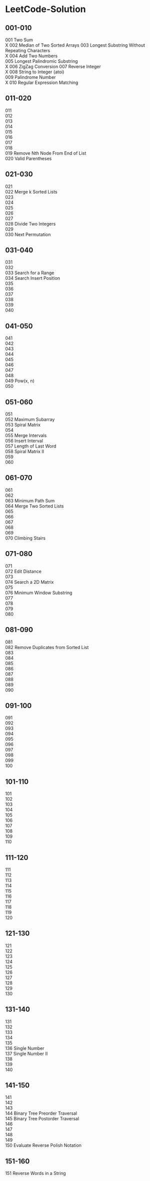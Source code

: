 LeetCode-Solution
=================  

001-010  
-------  
001 Two Sum  
X 002 Median of Two Sorted Arrays
003 Longest Substring Without Repeating Characters  
X 004 Add Two Numbers  
005 Longest Palindromic Substring  
X 006 ZigZag Conversion 
007 Reverse Integer  
X 008 String to Integer (atoi)  
009 Palindrome Number  
X 010 Regular Expression Matching  
  
011-020  
-------  
011  
012  
013  
014  
015  
016  
017  
018  
019 Remove Nth Node From End of List  
020 Valid Parentheses  
  
021-030  
-------  
021  
022 Merge k Sorted Lists  
023  
024  
025  
026  
027  
028 Divide Two Integers  
029  
030 Next Permutation  
  
031-040  
-------  
031  
032  
033 Search for a Range  
034 Search Insert Position  
035  
036  
037  
038  
039  
040  
  
041-050  
-------  
041  
042  
043  
044  
045  
046  
047  
048  
049 Pow(x, n)  
050    
  
051-060  
-------  
051  
052 Maximum Subarray  
053 Spiral Matrix  
054  
055 Merge Intervals  
056 Insert Interval  
057 Length of Last Word  
058 Spiral Matrix II   
059  
060  

061-070  
-------  
061  
062  
063 Minimum Path Sum  
064 Merge Two Sorted Lists  
065  
066  
067  
068  
069  
070 Climbing Stairs  

071-080  
-------  
071   
072 Edit Distance   
073  
074 Search a 2D Matrix  
075  
076 Minimum Window Substring  
077  
078  
079  
080  

081-090  
-------  
081  
082 Remove Duplicates from Sorted List  
083  
084  
085  
086  
087  
088  
089  
090  
  
091-100  
-------  
091  
092  
093  
094  
095  
096  
097  
098  
099  
100  

101-110  
-------  
101  
102  
103  
104  
105  
106  
107  
108  
109  
110  

111-120  
-------  
111  
112  
113  
114  
115  
116  
117  
118  
119  
120   

121-130  
-------  
121  
122  
123  
124  
125  
126  
127  
128  
129  
130  

131-140  
-------  
131  
132  
133  
134  
135  
136 Single Number  
137 Single Number II  
138  
139  
140  

141-150  
-------  
141  
142  
143  
144 Binary Tree Preorder Traversal  
145 Binary Tree Postorder Traversal  
146  
147  
148  
149  
150 Evaluate Reverse Polish Notation  
  
151-160  
-------  
151 Reverse Words in a String  
